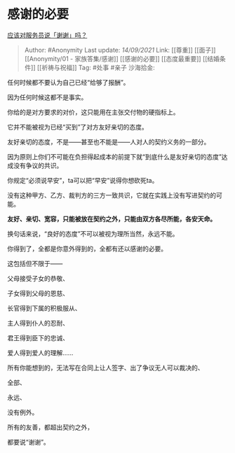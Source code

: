 # 感谢的必要
[应该对服务员说「谢谢」吗？](https://www.zhihu.com/question/27249939/answer/2117610025)

> Author: #Anonymity
> Last update: *14/09/2021*
> Link: [[尊重]] [[面子]] [[Anonymity/01 - 家族答集/感谢]] [[感谢的必要]] [[态度最重要]] [[结婚条件]] [[祈祷与祝福]]
> Tag: #处事 #亲子
> 沙海拾金:

任何时候都不要认为自己已经“给够了报酬”。

因为任何时候这都不是事实。

你给的是对方要求的对价，这只能用在主张交付物的硬指标上。

它并不能被视为已经“买到”了对方友好亲切的态度。

友好亲切的态度，不是——甚至也不能是——人对人的契约义务的一部分。

因为原则上你们不可能在负担得起成本的前提下就“到底什么是友好亲切的态度”达成没有争议的共识。

你规定“必须说早安”，ta可以把“早安”说得你想砍死ta。

没有这种甲方、乙方、裁判方的三方一致共识，它就在实践上没有写进契约的可能。

**友好、亲切、宽容，只能被放在契约之外，只能由双方各尽所能，各安天命。**

换句话来说，“良好的态度”不可以被视为理所当然，永远不能。

你得到了，全都是你意外得到的，全都有还以感谢的必要。

这包括但不限于——

父母接受子女的恭敬、

子女得到父母的恩慈、

长官得到下属的积极服从、

主人得到仆人的忍耐、

君王得到臣下的忠诚、

爱人得到爱人的理解……

所有你能想到的，无法写在合同上让人签字、出了争议无人可以裁决的、

全部、

永远、

没有例外。

所有的友善，都超出契约之外，

都要说“谢谢”。
